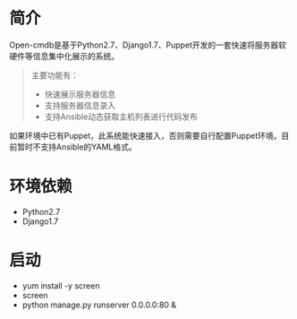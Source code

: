 # 简介
Open-cmdb是基于Python2.7、Django1.7、Puppet开发的一套快速将服务器软硬件等信息集中化展示的系统。

> 主要功能有：
> * 快速展示服务器信息
> * 支持服务器信息录入
> * 支持Ansible动态获取主机列表进行代码发布

如果环境中已有Puppet，此系统能快速接入，否则需要自行配置Puppet环境。目前暂时不支持Ansible的YAML格式。

# 环境依赖

* Python2.7
* Django1.7

# 启动
* yum install -y screen
* screen
* python manage.py runserver 0.0.0.0:80 &
